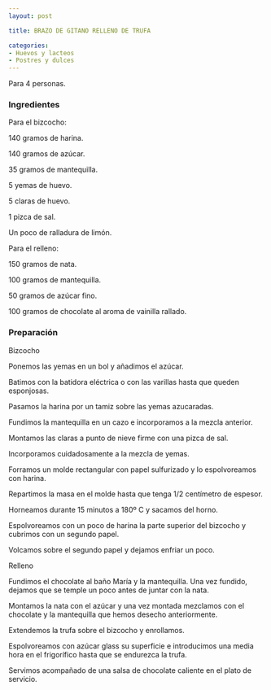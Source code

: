 ```yaml
---
layout: post

title: BRAZO DE GITANO RELLENO DE TRUFA

categories:
- Huevos y lacteos
- Postres y dulces
---
```

Para 4 personas.

<h3>Ingredientes</h3>

Para el bizcocho:

140 gramos de harina.

140 gramos de azúcar.

35 gramos de mantequilla.

5 yemas de huevo.

5 claras de huevo.

1 pizca de sal.

Un poco de ralladura de limón.

Para el relleno:

150 gramos de nata.

100 gramos de mantequilla.

50 gramos de azúcar fino.

100 gramos de chocolate al aroma de vainilla rallado.

<h3>Preparación</h3>

Bizcocho

Ponemos las yemas en un bol y añadimos el azúcar.

Batimos con la batidora eléctrica o con las varillas hasta que queden esponjosas.

Pasamos la harina por un tamiz sobre las yemas azucaradas.

Fundimos la mantequilla en un cazo e incorporamos a la mezcla anterior.

Montamos las claras a punto de nieve firme con una pizca de sal.

Incorporamos cuidadosamente a la mezcla de yemas.

Forramos un molde rectangular con papel sulfurizado y lo espolvoreamos con harina.

Repartimos la masa en el molde hasta que tenga 1/2 centímetro de espesor.

Horneamos durante 15 minutos a 180º C y sacamos del horno.

Espolvoreamos con un poco de harina la parte superior del bizcocho y cubrimos con un segundo papel.

Volcamos sobre el segundo papel y dejamos enfriar un poco.

Relleno

Fundimos el chocolate al baño María y la mantequilla. Una vez fundido, dejamos que se temple un poco antes de juntar con la nata.

Montamos la nata con el azúcar y una vez montada mezclamos con el chocolate y la mantequilla que hemos desecho anteriormente.

Extendemos la trufa sobre el bizcocho y enrollamos.

Espolvoreamos con azúcar glass su superficie e introducimos una media hora en el frigorífico hasta que se endurezca la trufa.

Servimos acompañado de una salsa de chocolate caliente en el plato de servicio.